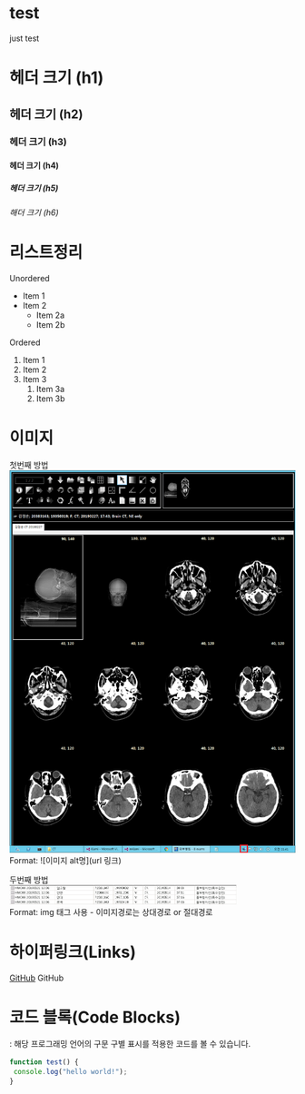 # test
just test

# 헤더 크기 (h1)
## 헤더 크기 (h2)
### 헤더 크기 (h3)
#### 헤더 크기 (h4)
##### 헤더 크기 (h5)
###### 해더 크기 (h6)


# 리스트정리
Unordered
* Item 1
* Item 2
  * Item 2a
  * Item 2b
  
Ordered
1. Item 1
1. Item 2
1. Item 3
   1. Item 3a
   1. Item 3b
   

# 이미지  
첫번째 방법  
![cv3_이미지](/image/123.png)  
Format: ![이미지 alt명](url 링크)

두번째 방법  
<a href="#"><img src="https://github.com/wangmoo/test/blob/master/image/special.png" width="400px" alt="특수검진링크"></a>   
Format: img 태그 사용 - 이미지경로는 상대경로 or 절대경로


# 하이퍼링크(Links)

[GitHub](http://github.com "깃허브") 
GitHub


# 코드 블록(Code Blocks)​

: 해당 프로그래밍 언어의 구문 구별 표시를 적용한 코드를 볼 수 있습니다.

```javascript
function test() {
 console.log("hello world!");
}
```
